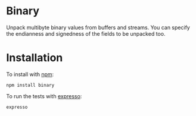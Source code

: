 Binary
======

Unpack multibyte binary values from buffers and streams.
You can specify the endianness and signedness of the fields to be unpacked too.

Installation
============

To install with [npm](http://github.com/isaacs/npm):
 
    npm install binary

To run the tests with [expresso](http://github.com/visionmedia/expresso):

    expresso
